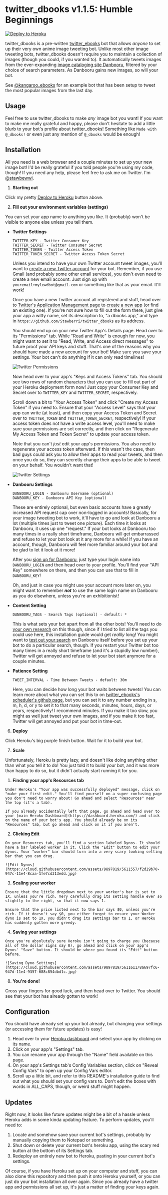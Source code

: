 # twitter_dbooks v1.1.5: Humble Beginnings

[![Deploy to Heroku](https://www.herokucdn.com/deploy/button.svg)](https://heroku.com/deploy)

twitter_dbooks is a pre-written [twitter_ebooks](https://github.com/mispy/twitter_ebooks) bot that allows *anyone* to set up their very own anime image tweeting bot. Unlike most other image tweeting bots, twitter_dbooks doesn't require you to maintain a collection of images (though you could, if you wanted to). It automatically tweets images from the ever-expanding [image cataloging site Danbooru](http://danbooru.donmai.us/posts?tags=rating%3As), filtered by your choice of search parameters. As Danbooru gains new images, so will your bot.

See [@kangaroo_ebooks](https://twitter.com/kangaroo_ebooks) for an example bot that has been setup to tweet the most popular images from the last day.

## Usage

Feel free to use twitter_dbooks to make *any* image bot you want! If you want to make me really grateful and happy, please don't hesitate to add a little blurb to your bot's profile about twitter_dbooks! Something like `Made with @_dbooks!` or even just any mention of `@_dbooks` would be enough!

## Installation

All you need is a web browser and a couple minutes to set up your new image bot! I'd be really grateful if you told people you're using my code, though! If you need any help, please feel free to ask me on Twitter. I'm [@stawbewwi](https://twitter.com/stawbewwi).

1. **Starting out**

  Click my pretty [Deploy to Heroku](https://heroku.com/deploy) button above.

2. **Fill out your environment variables (settings)**

  You can set your app name to anything you like. It (probably) won't be visible to anyone else unless you tell them.

  * **Twitter Settings**

    ```
    TWITTER_KEY - Twitter Consumer Key
    TWITTER_SECRET - Twitter Consumer Secret
    TWITTER_TOKEN - Twitter Access Token
    TWITTER_TOKEN_SECRET - Twitter Access Token Secret
    ```

    Unless you intend to have your own Twitter account tweet images, you'll want to [create a new Twitter account](https://twitter.com/signup) for your bot. Remember, if you use Gmail (and probably some other email services), you don't even need to create a new email account. Just sign up with `youremail+mylewdbot@gmail.com` or something like that as your email. It'll work!

    Once you have a new Twitter account all registered and stuff, head over to [Twitter's Application Management page](https://apps.twitter.com/) to [create a new app](https://apps.twitter.com/app/new) (or find an existing one). If you're not sure how to fill out the form there, just give your app a witty name, set its description to, "a dbooks app," and type in `https://github.com/Stawberri/twitter_dbooks` as its address.

    You should end up on your new Twitter App's Details page. Head over to its "Permissions" tab. While "Read and Write" is enough for now, you might want to set it to "Read, Write, and Access direct messages" to future proof your API keys and stuff. That's one of the reasons why you should have made a new account for your bot! Make sure you save your settings. Your bot can't do anything if it can only read timelines!

    ![Twitter Permissions](https://cloud.githubusercontent.com/assets/9897819/5621066/99dd26f6-94e6-11e4-8376-a99a7f43a49c.jpg)

    Now head over to your app's "Keys and Access Tokens" tab. You should see two rows of random characters that you can use to fill out part of your Heroku deployment form now! Just copy your Consumer Key and Secret over to `TWITTER_KEY` and `TWITTER_SECRET`, respectively.

    Scroll down a bit to "Your Access Token" and click "Create my Access Token" if you need to. Ensure that your "Access Level" says that your app can write (at least), and then copy your Access Token and Secret over to `TWITTER_TOKEN` and `TWITTER_TOKEN_SECRET`, respectively! If your access token does not have a write access level, you'll need to make sure your permissions are set correctly, and then click on "Regenerate My Access Token and Token Secret" to update your access token.

    Note that you can't *just* edit your app's permissions. You also need to regenerate your access token afterward. If this wasn't the case, then bad guys could ask you to allow their apps to read your tweets, and then once you do so, they can secretly change their apps to be able to tweet on your behalf. You wouldn't want that!

    ![Twitter Settings](https://cloud.githubusercontent.com/assets/9897819/5625719/397b7e3a-9535-11e4-9603-f8b6d5ad8d9a.jpg)

  * **Danbooru Settings**

    ```
    DANBOORU_LOGIN - Danbooru Username (optional)
    DANBOORU_KEY - Danbooru API Key (optional)
    ```

    These are entirely optional, but even basic accounts have a greatly increased API request cap over non-logged in accounts! Basically, for your image tweeting bot to work, it'll have to go and look at Danbooru a lot (multiple times just to tweet one picture). Each time it looks at Danbooru, it uses up one "request." If your bot looks at Danbooru too many times in a really short timeframe, Danbooru will get embarrassed and refuse to let your bot look at it any more for a while! If you have an account, though, Danbooru will feel more familiar around your bot and be glad to let it look at it more!

    After you [sign up for Danbooru](https://danbooru.donmai.us/users/new), just type your login name into `DANBOORU_LOGIN` and then head over to your profile. You'll find your "API Key" somewhere on there, and then you can use that to fill in `DANBOORU_KEY`!

    Oh, and just in case you might use your account more later on, you might want to remember ***not*** to use the same login name on Danbooru as you do elsewhere, unless you're an exhibitionist!

  * **Content Setting**

    ```
    DANBOORU_TAGS - Search Tags (optional) - default: *
    ```

    This is what sets your bot apart from all the other bots! You'll need to do [your own research](http://danbooru.donmai.us/wiki_pages/43049) on this though, since if I tried to list all the tags you could use here, this installation guide would get *reallly* long! You might want to [test out your search](http://danbooru.donmai.us/wiki_pages/43037) on Danbooru itself before you set up your bot to do a particular search, though. If you restart your Twitter bot too many times in a really short timeframe (and it's a stupidly low number), Twitter will get annoyed and refuse to let your bot start anymore for a couple minutes.

  * **Patience Setting**

    ```
    TWEET_INTERVAL - Time Between Tweets - default: 30m
    ```

    Here, you can decide how long your bot waits between tweets! You can learn more about what you can set this to on [twitter_ebooks's scheduler's github page](https://github.com/jmettraux/rufus-scheduler), but you can set it to any number ending in s, m, h, d, or y to set it to that many seconds, minutes, hours, days, or years, respectively! I recommend minutes. If you make it too slow, you might as well just tweet your own images, and if you make it too fast, Twitter will get annoyed and put your bot in time-out.

6. **Deploy**

  Click Heroku's big purple finish button. Wait for it to build your bot.

7. **Scale**

  Unfortunately, Heroku is pretty lazy, and doesn't like doing anything other than what you tell it to do! You just told it to build your bot, and it was more than happy to do so, but it didn't actually start running it for you.

  1. **Finding your app's Resources tab**

    Under Heroku's "Your app was successfully deployed" message, click on "make your first edit." You'll find yourself on a super confusing page you don't need to worry about! Go ahead and select "Resources" near the top (it's a tab).

    If you already accidentally left that page, go ahead and head over to your [main Heroku Dashboard](https://dashboard.heroku.com/) and click on the name of your bot's app. You should already be on its "Resources" tab, but go ahead and click on it if you aren't.

  2. **Clicking Edit**

    On your Resources tab, you'll find a section labeled Dynos. It should have a bar labeled worker in it. Click the "Edit" button to edit your dynos. Your "worker" bar should turn into a very scary looking setting bar that you can drag.

    ![Edit Dynos](https://cloud.githubusercontent.com/assets/9897819/5611557/f2d29b70-947c-11e4-8caa-1fe7cd313edd.jpg)

  3. **Scaling your worker**

    Ensure that the little dropdown next to your worker's bar is set to 1X, unless you're rich. Very carefully drag its setting handle ever so slightly to the right, so that it now says 1.

    Ensure that the price listed next to the bar says $0, unless you're rich. If it doesn't say $0, you either forgot to ensure your Worker dyno is set to 1X, you didn't drag its settings bar to 1, or Heroku has suddenly gotten more greedy.

  4. **Saving your settings**

    Once you're absolutely sure Heroku isn't going to charge you (because all of the dollar signs say 0), go ahead and click on your app's Dynos' "Save" button. It should be where you found its "Edit" button before.

    ![Saving Dyno Settings](https://cloud.githubusercontent.com/assets/9897819/5611611/8a697fc6-947d-11e4-9357-688c854dbd1c.jpg)

8. **You're done!**

  Cross your fingers for good luck, and then head over to Twitter. You should see that your bot has already gotten to work!

## Configuration

You should have already set up your bot already, but changing your settings (or accessing them for future updates) is easy!

1. Head over to your [Heroku dashboard](https://dashboard.heroku.com/) and select your app by clicking on its name.
2. Click on your app's "Settings" tab.
3. You can rename your app through the "Name" field available on this page.
4. On your app's Settings tab's Config Variables section, click on "Reveal Config Vars" to open up your Config Vars editor.
5. Scroll up a little bit, and refer to this README's installation guide to find out what you should set your config vars to. Don't edit the boxes with words in ALL_CAPS, though, or weird stuff might happen.

## Updates

Right now, it looks like future updates might be a bit of a hassle unless Heroku adds in some kinda updating feature.
To perform updates, you'll need to:

1. Locate and somehow save your current bot's settings, probably by manually copying them to Notepad or something.
2. Shut down or delete your current bot's heroku app, using the scary red button at the bottom of its Settings tab.
3. Redeploy an entirely new bot to Heroku, pasting in your current bot's settings.

Of course, if you have Heroku set up on your computer and stuff, you can also clone this repository and then push it onto Heroku yourself, or you can just do your bot installation all over again. Since you already have a twitter app and permissions all set up, it's just a matter of finding your keys again.
